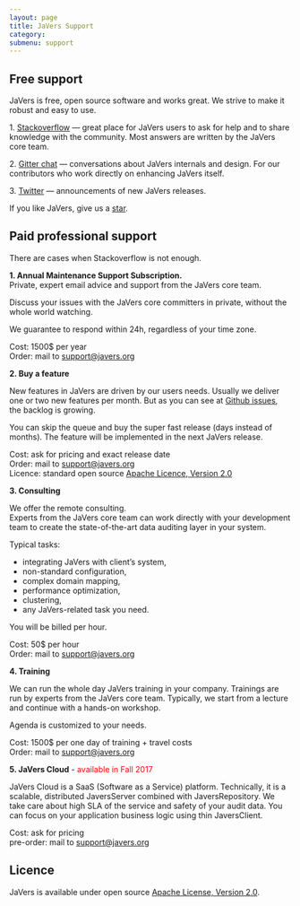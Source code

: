 ```yaml
---
layout: page
title: JaVers Support
category: 
submenu: support
---
```


##  Free support

JaVers is free, open source software and works great.
We strive to make it robust and easy to use.

1\. [Stackoverflow](https://stackoverflow.com/questions/tagged/javers) &mdash; 
great place for JaVers users to ask for help and to share knowledge with the community.
Most answers are written by the JaVers core team. 
 
2\. [Gitter chat](https://gitter.im/javers/javers) &mdash;
conversations about JaVers internals and design.
For our contributors who work directly on enhancing JaVers itself. 

3\. [Twitter](https://twitter.com/javers_org) &mdash; announcements of new JaVers releases. 

If you like JaVers, give us a [star](https://github.com/javers/javers).

## Paid professional support

There are cases when Stackoverflow is not enough.

**1\. Annual Maintenance Support Subscription.** <br/>
Private, expert email advice and support from the JaVers core team.
 
Discuss your issues with the JaVers core committers in private,
without the whole world watching. 

We guarantee to respond within 24h, regardless of your time zone.

Cost: 1500$ per year<br/>
Order: mail to [support@javers.org](mailto://support@javers.org)

**2\. Buy a feature**

New features in JaVers are driven by our users needs.
Usually we deliver one or two new features per month.
But as you can see at [Github issues](https://github.com/javers/javers/issues),
the backlog is growing.

You can skip the queue and buy the super fast release (days instead of months).
The feature will be implemented in the next JaVers release.

Cost: ask for pricing and exact release date<br/>
Order: mail to [support@javers.org](mailto://support@javers.org)<br/>
Licence: standard open source [Apache Licence, Version 2.0](http://opensource.org/licenses/Apache-2.0)

**3\. Consulting**

We offer the remote consulting. <br/>
Experts from the JaVers core team can work directly with your development team
to create the state-of-the-art data auditing layer in your system.
 
Typical tasks:

* integrating JaVers with client’s system,
* non-standard configuration,  
* complex domain mapping,
* performance optimization,
* clustering,
* any JaVers-related task you need.

You will be billed per hour.

Cost: 50$ per hour<br/>
Order: mail to [support@javers.org](mailto://support@javers.org)

**4\. Training**

We can run the whole day JaVers training in your company.
Trainings are run by experts from the JaVers core team.
Typically, we start from a lecture
and continue with a hands-on workshop.

Agenda is customized to your needs.  

Cost: 1500$ per one day of training + travel costs<br/>
Order: mail to [support@javers.org](mailto://support@javers.org)

**5\. JaVers Cloud** - <font color="red">available in Fall 2017</font>

JaVers Cloud is a SaaS (Software as a Service) platform.
Technically, it is a scalable, distributed JaversServer combined with JaversRepository.
We take care about high SLA of the service and safety of your audit data.
You can focus on your application business logic using thin JaversClient.
 
Cost: ask for pricing <br/>
pre-order: mail to [support@javers.org](mailto://support@javers.org)<br/>

## Licence
JaVers is available under open source
[Apache License, Version 2.0](http://opensource.org/licenses/Apache-2.0").